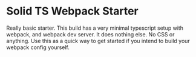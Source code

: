 # Solid TS Webpack Starter

Really basic starter. This build has a very minimal typescript setup with webpack, and webpack dev server. It does nothing else. No CSS or anything. Use this as a quick way to get started if you intend to build your webpack config yourself.